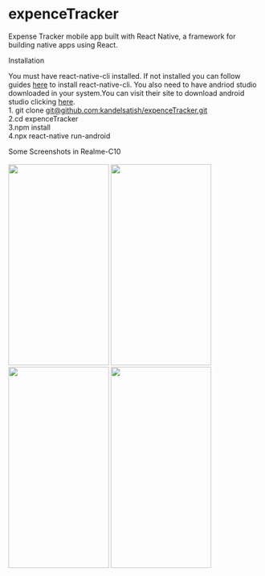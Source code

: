 # expenceTracker
Expense Tracker mobile app built with React Native, a framework for building native apps using React.

Installation

You must have react-native-cli installed. If not installed you can follow guides [here](https://reactnative.dev/docs/environment-setup) to install react-native-cli. You also need to have andriod studio downloaded in your system.You can visit their site to download android studio clicking [here](https://developer.android.com/studio?gclid=CjwKCAjw_JuGBhBkEiwA1xmbRT_taEpGfY4lXyZMZV-jJTNC2pXHzuznB3B_FlDE22nlRFUlc7cOtRoCetQQAvD_BwE&gclsrc=aw.ds).
  <br>
      1. git clone [git@github.com:kandelsatish/expenceTracker.git](https://github.com/kandelsatish/expenceTracker) <br>
      2.cd expenceTracker<br>
      3.npm install<br>
      4.npx react-native run-android<br>
      
 Some Screenshots in Realme-C10
 <br><br>
 <img src="https://user-images.githubusercontent.com/66763012/122038504-63348500-cdf5-11eb-8aca-899f99fbefe4.jpg" width="200" height="400" />
 <img src="https://user-images.githubusercontent.com/66763012/122038518-69c2fc80-cdf5-11eb-93b8-a08d1a1e9cfb.jpg" width="200" height="400" />
 <img src="https://user-images.githubusercontent.com/66763012/122038528-6c255680-cdf5-11eb-935c-2a5f296900a7.jpg" width="200" height="400" />
 <img src="https://user-images.githubusercontent.com/66763012/122038546-6fb8dd80-cdf5-11eb-97c0-98f1fbc16c55.jpg" width="200" height="400" />
 
 
